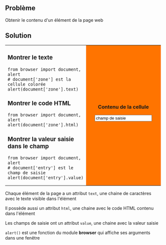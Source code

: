 Problème
--------
Obtenir le contenu d'un élément de la page web


Solution
--------

<table width="100%">
<tr>
<td style="width:50%;">

### Montrer le texte

```exec
from browser import document, alert
# document['zone'] est la cellule colorée
alert(document['zone'].text)
```

### Montrer le code HTML

```exec
from browser import document, alert
alert(document['zone'].html)
```

### Montrer la valeur saisie dans le champ

```exec
from browser import document, alert
# document['entry'] est le champ de saisie
alert(document['entry'].value)
```
</td>
<td id="zone" style="background-color:#FF7400;text-align:center;">
<B>Contenu de la cellule</B><p>
<INPUT id="entry" value="champ de saisie">
</td>
</tr>
</table>


Chaque élément de la page a un attribut `text`, une chaine de caractères avec
 le texte visible dans l'élément

Il possède aussi un attribut `html`, une chaine avec le code HTML contenu dans 
l'élément

Les champs de saisie ont un attribut `value`, une chaine avec la valeur saisie

`alert()` est une fonction du module **browser** qui affiche ses arguments 
dans une fenêtre

